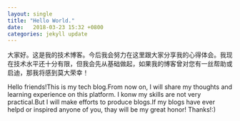 ```yaml
---
layout: single 
title: "Hello World."
date:   2018-03-23 15:32 +0800
categories: jekyll update
---
```


大家好。这是我的技术博客。今后我会努力在这里跟大家分享我的心得体会。我现在技术水平还十分有限，但我会先从基础做起，如果我的博客曾对您有一丝帮助或启迪，那我将感到莫大荣幸！

Hello friends!This is my tech blog.From now on, I will share my thoughts and learning experience on this platform. I konw my skills are not very practical.But I will make efforts to produce blogs.If my blogs have ever helpd or inspired anyone of you, thay will be my great honor! Thanks!:)
    